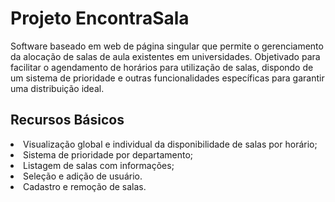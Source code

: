 # Projeto EncontraSala<br>

Software baseado em web de página singular que permite o gerenciamento da alocação de salas de aula existentes em universidades. Objetivado para facilitar o agendamento de horários para utilização de salas, dispondo de um sistema de prioridade e outras funcionalidades específicas para garantir uma distribuição ideal.<br>

## Recursos Básicos
<li>Visualização global e individual da disponibilidade de salas por horário;<br>
<li>Sistema de prioridade por departamento;<br>
<li>Listagem de salas com informações;<br>
<li>Seleção e adição de usuário.<br>
<li>Cadastro e remoção de salas.
